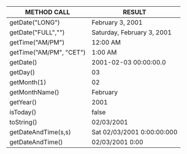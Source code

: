
| METHOD CALL | RESULT |
| ----------- | ------ |
| getDate("LONG")         | February 3, 2001 |
| getDate("FULL","")      | Saturday, February 3, 2001 |
| getTime("AM/PM")        | 12:00 AM |
| getTime("AM/PM", "CET") | 1:00 AM |
| getDate()               | 2001-02-03 00:00:00.0 |
| getDay()                | 03 |
| getMonth(1)             | 02 |
| getMonthName()          | February |
| getYear()               | 2001 |
| isToday()               | false |
| toString()              | 02/03/2001 |
| getDateAndTime(s,s)     | Sat 02/03/2001 0:00:00:000 |
| getDateAndTime()        | 02/03/2001 0:00 |